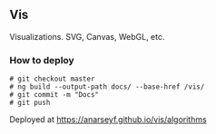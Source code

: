 ## Vis

Visualizations. SVG, Canvas, WebGL, etc.

### How to deploy

```
# git checkout master
# ng build --output-path docs/ --base-href /vis/
# git commit -m "Docs"
# git push
```

Deployed at
https://anarseyf.github.io/vis/algorithms